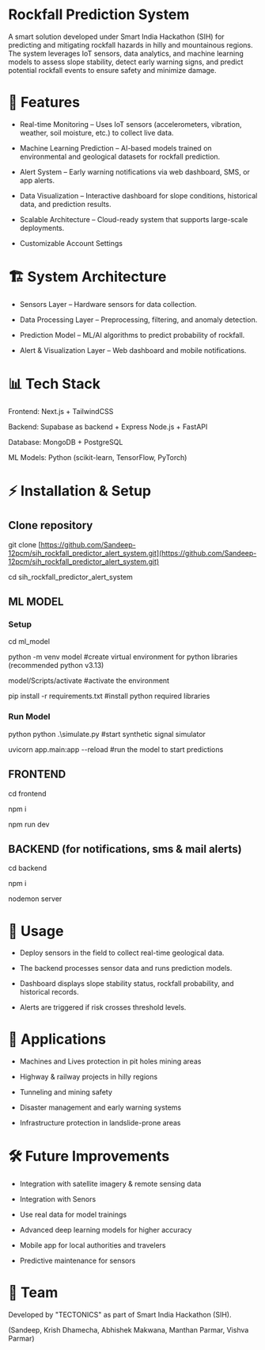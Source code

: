 # Rockfall Prediction System

A smart solution developed under Smart India Hackathon (SIH) for predicting and mitigating rockfall hazards in hilly and mountainous regions. The system leverages IoT sensors, data analytics, and machine learning models to assess slope stability, detect early warning signs, and predict potential rockfall events to ensure safety and minimize damage.

# 🚀 Features

- Real-time Monitoring – Uses IoT sensors (accelerometers, vibration, weather, soil moisture, etc.) to collect live data.

- Machine Learning Prediction – AI-based models trained on environmental and geological datasets for rockfall prediction.

- Alert System – Early warning notifications via web dashboard, SMS, or app alerts.

- Data Visualization – Interactive dashboard for slope conditions, historical data, and prediction results.

- Scalable Architecture – Cloud-ready system that supports large-scale deployments.

- Customizable Account Settings

# 🏗️ System Architecture

- Sensors Layer – Hardware sensors for data collection.

- Data Processing Layer – Preprocessing, filtering, and anomaly detection.

- Prediction Model – ML/AI algorithms to predict probability of rockfall.

- Alert & Visualization Layer – Web dashboard and mobile notifications.

# 📊 Tech Stack

Frontend: Next.js + TailwindCSS

Backend: Supabase as backend + Express Node.js + FastAPI 

Database: MongoDB + PostgreSQL

ML Models: Python (scikit-learn, TensorFlow, PyTorch)

# ⚡ Installation & Setup

## Clone repository
git clone [https://github.com/Sandeep-12pcm/sih_rockfall_predictor_alert_system.git](https://github.com/Sandeep-12pcm/sih_rockfall_predictor_alert_system.git)

cd sih_rockfall_predictor_alert_system

## ML MODEL

### Setup

cd ml_model

python -m venv model #create virtual environment for python libraries (recommended python v3.13)

model/Scripts/activate #activate the environment 

pip install -r requirements.txt #install python required libraries

### Run Model

python python .\simulate.py #start synthetic signal simulator 

uvicorn app.main:app --reload #run the model to start predictions

## FRONTEND

cd frontend

npm i

npm run dev

## BACKEND (for notifications, sms & mail alerts)

cd backend

npm i

nodemon server

# 📌 Usage

- Deploy sensors in the field to collect real-time geological data.

- The backend processes sensor data and runs prediction models.

- Dashboard displays slope stability status, rockfall probability, and historical records.

- Alerts are triggered if risk crosses threshold levels.

# 🎯 Applications

- Machines and Lives protection in pit holes mining areas

- Highway & railway projects in hilly regions

- Tunneling and mining safety

- Disaster management and early warning systems

- Infrastructure protection in landslide-prone areas

# 🛠️ Future Improvements

- Integration with satellite imagery & remote sensing data

- Integration with Senors

- Use real data for model trainings

- Advanced deep learning models for higher accuracy

- Mobile app for local authorities and travelers

- Predictive maintenance for sensors

# 👥 Team

Developed by "TECTONICS" as part of Smart India Hackathon (SIH).

(Sandeep, Krish Dhamecha, Abhishek Makwana, Manthan Parmar, Vishva Parmar)



